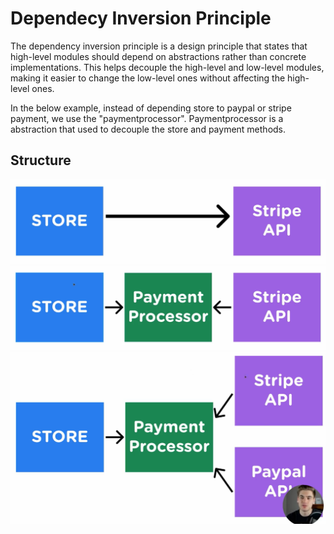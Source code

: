 # Dependecy Inversion Principle

The dependency inversion principle is a design principle that states that high-level modules should depend on abstractions rather than concrete implementations. This helps decouple the high-level and low-level modules, making it easier to change the low-level ones without affecting the high-level ones.


In the below example, instead of depending store to paypal or stripe payment, we use the "paymentprocessor".
Paymentprocessor is a abstraction that used to decouple the store and payment methods.

## Structure
![](/src/dependency-inversion/first.png)
![](/src/dependency-inversion/second.png)
![](/src/dependency-inversion/third.png)

